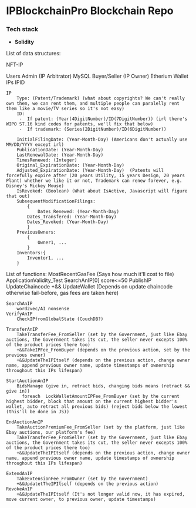 # IPBlockchainPro Blockchain Repo

### Tech stack
* **Solidity**

List of data structures:

NFT-IP

Users
    Admin (IP Arbitrator)
        MySQL
    Buyer/Seller (IP Owner)
        Etherium Wallet
            IPs
                IPID

    IP
        Type: (Patent/Trademark) (what about copyrights? We can't really own them, we can rent them, and multiple people can paralelly rent them like a movie/TV series so it's not easy)
        ID: 
         -  If patent: (Year(4DigitNumber)/ID(7DigitNumber)) (irl there's WIPO ST.16 kind codes for patents, we'll fix that below)
         -  If trademark: (Series(2DigitNumber)/ID(6DigitNumber))
        
        InitialFilingDate: (Year-Month-Day) (Americans don't actually use MM/DD/YYYY except irl)
        PublicationDate: (Year-Month-Day)
        LastRenewalDate: (Year-Month-Day)
        TimesRenewed: (Integer)
        Original_ExpirationDate: (Year-Month-Day)
        Adjusted_ExpirationDate: (Year-Month-Day)  (Patents will forcefully expire after (20 years Utility, 15 years Design, 20 years Plant) whether we like it or not, Trademark can renew forever, e.g. Disney's Mickey Mouse)
        IsRevoked: (Boolean) (What about IsActive, Javascript will figure that out)
        SubsequentModificationFilings:
            {
                Dates_Renewed: (Year-Month-Day)
            Dates_Transfered: (Year-Month-Day)
            Dates_Revoked: (Year-Month-Day)
            }
        PreviousOwners: 
            {
                Owner1, ...
            }
        Inventors:{
            Inventor1, ...
        }




List of functions:
    MostRecentGasFee (Says how much it'll cost to file)
    ApplicationValidity_Test
        SearchAnIP[0] score<=50
    PublishIP
        UpdateChaincode
        +&& UpdateWallet (Depends on update chaincode otherwise fail-before, gas fees are taken here)

    SearchAnIP
        word2vec/AI nonsense
    VerifyAnIP
        CheckIPfromGlobalState (CouchDB?)

    TransferAnIP
        TakeTransferFee_FromSeller (set by the Government, just like Ebay auctions, the Government takes its cut, the seller never excepts 100% of the product prices there too)
        +&&TakeIPFee_FromBuyer (depends on the previous action, set by the previous owner)
        +&&UpdateTheIPItself (depends on the previous action, change owner name, append previous owner name, update timestamps of ownership throughout this IPs lifespan)
    
    StartAuctionAnIP
        BidsManage (give in, retract bids, changing bids means (retract && give in))
          foreach  LockWalletAmountIPFee_FromBuyer (set by the current highest bidder, block that amount on the current highest bidder's wallet, auto retract all previous bids) (reject bids below the lowest (this'll be done in JS))

    EndAuctionAnIP
        TakeAuctionPremiumFee_FromSeller (set by the platform, just like Ebay auctions, our platform's fee)
        TakeTransferFee_FromSeller (set by the Government, just like Ebay auctions, the Government takes its cut, the seller never excepts 100% of the product prices there too)
        +&&UpdateTheIPItself (depends on the previous action, change owner name, append previous owner name, update timestamps of ownership throughout this IPs lifespan)

    ExtendAnIP
        TakeExtensionFee_FromOwner (set by the Government)
        +&&UpdatetTheIPItself (depends on the previous action)
    RevokeAnIP
        +&&UpdateTheIPItself (It's not longer valid now, it has expired, move current owner, to previous owner, update timestamps)



